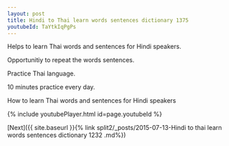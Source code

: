 ```yaml
---
layout: post
title: Hindi to Thai learn words sentences dictionary 1375 
youtubeId: TaYtkIqPgPs
---
```

 
 
Helps to learn Thai words and sentences for Hindi speakers.

Opportunitiy to repeat the words sentences. 

Practice Thai language. 
 
10 minutes practice every day. 
 
How to learn Thai words and sentences for Hindi speakers 
 
{% include youtubePlayer.html id=page.youtubeId %}
 
 
[Next]({{ site.baseurl }}{% link  split2/_posts/2015-07-13-Hindi to thai learn words sentences dictionary 1232 .md%})
 

